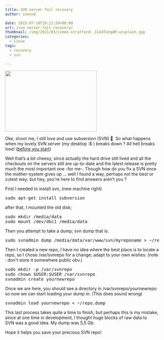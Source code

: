 ```yaml
---
title: SVN server fail recovery
author: svennd

date: 2015-07-10T20:11:59+00:00
url: /svn-server-fail-recovery/
thumbnail: /img/2021/03/simon-stratford-_ILkd7aVqAM-unsplash.jpg
categories:
  - Linux
tags:
  - recovery
  - svn

---
```

<img loading="lazy" class="alignnone wp-image-935 size-full" src="/img//2015/07/29732568-1.jpg" width="300" height="199" srcset="/img/2015/07/29732568-1.jpg 300w, /img/2015/07/29732568-1-2x1.jpg 2w" sizes="(max-width: 300px) 100vw, 300px" />

Oke, shoot me, I still love and use subversion (SVN) 🙂  So what happens when my lovely SVN server (my desktop :$ ) breaks down ? All hell breaks lose! ([before you start][1])

Well that’s a bit cheesy, since actually the hard drive still lived and all the checkouts on the servers still are up-to-date and the latest release is pretty much the most important one -for me-. Though how do you fix a SVN once the mother-system gives up … well I found a way, perhaps not the best or cutest way; but hey, you're here to find answers aren’t you ?

First I needed to install svn, (new machine right)

<pre>sudo apt-get install subversion</pre>

after that, I mounted the old disk;

<pre>sudo mkdir /media/data
sudo mount /dev/dbc1 /media/data</pre>

Then you attempt to take a dump; svn dump that is.

<pre>sudo svnadmin dump /media/data/var/www/svn/myreponame &gt; ~/repo.dump</pre>

Then I created a new repo, I have no idea where the best place is to locate a repo, so I chose /var/svnrepo for a change; adapt to your own wishes. (note : don't store it somewhere public obv.)

<pre>sudo mkdir -p /var/svnrepo
sudo chown $USER:$USER /var/svnrepo
svnadmin create yournewrepo</pre>

Once we are here, you should see a directory in /var/svnrepo/yournewrepo so now we can start loading your dump in. (This does sound wrong)

<pre>svnadmin load yournewrepo &lt; ~/repo.dump</pre>

This last process takes quite a time to finish, but perhaps this is my mistake, since at one time in development, I thought huge blocks of raw data to SVN was a good idea. My dump was 5,5 Gb.

Hope it helps you save your precious SVN repo!

&nbsp;

 [1]: https://gigaom.com/2012/09/11/uh-oh-githubs-down/